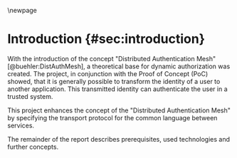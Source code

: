 \newpage

# Introduction {#sec:introduction}

With the introduction of the concept "Distributed Authentication Mesh" [@buehler:DistAuthMesh], a theoretical base for dynamic authorization was created. The project, in conjunction with the Proof of Concept (PoC) showed, that it is generally possible to transform the identity of a user to another application. This transmitted identity can authenticate the user in a trusted system.

This project enhances the concept of the "Distributed Authentication Mesh" by specifying the transport protocol for the common language between services.

The remainder of the report describes prerequisites, used technologies and further concepts.

